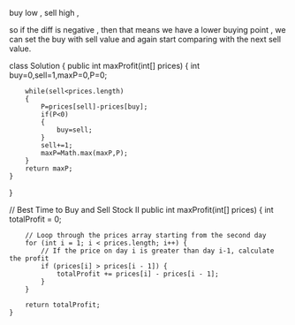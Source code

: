 buy low , sell high ,

so if the diff is negative , then that means we have a lower buying point , we can set the buy with sell value and again start comparing with the next sell value.

class Solution {
public int maxProfit(int[] prices) {
int buy=0,sell=1,maxP=0,P=0;

        while(sell<prices.length)
        {
            P=prices[sell]-prices[buy];
            if(P<0)
            {
                buy=sell;
            }
            sell+=1;
            maxP=Math.max(maxP,P);
        }
        return maxP;
    }

}

// Best Time to Buy and Sell Stock II
public int maxProfit(int[] prices) {
int totalProfit = 0;

        // Loop through the prices array starting from the second day
        for (int i = 1; i < prices.length; i++) {
            // If the price on day i is greater than day i-1, calculate the profit
            if (prices[i] > prices[i - 1]) {
                totalProfit += prices[i] - prices[i - 1];
            }
        }

        return totalProfit;
    }
